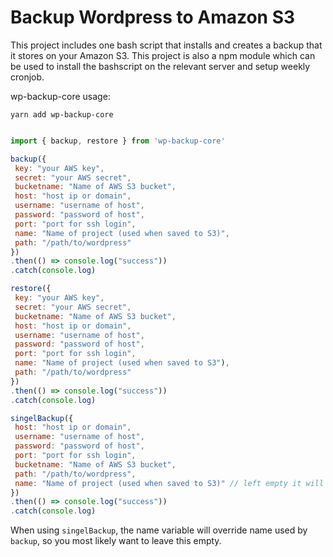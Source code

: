 # Backup Wordpress to Amazon S3

This project includes one bash script that installs and creates a backup that it stores on your Amazon S3. This project is also a npm module which can be used to install the bashscript on the relevant server and setup weekly cronjob.

wp-backup-core usage:

`yarn add wp-backup-core`

```js

import { backup, restore } from 'wp-backup-core'

backup({
 key: "your AWS key",
 secret: "your AWS secret",
 bucketname: "Name of AWS S3 bucket",
 host: "host ip or domain",
 username: "username of host",
 password: "password of host",
 port: "port for ssh login",
 name: "Name of project (used when saved to S3)",
 path: "/path/to/wordpress"
})
.then(() => console.log("success"))
.catch(console.log)

restore({
 key: "your AWS key",
 secret: "your AWS secret",
 bucketname: "Name of AWS S3 bucket",
 host: "host ip or domain",
 username: "username of host",
 password: "password of host",
 port: "port for ssh login",
 name: "Name of project (used when saved to S3"),
 path: "/path/to/wordpress"
})
.then(() => console.log("success"))
.catch(console.log)

singelBackup({
 host: "host ip or domain",
 username: "username of host",
 password: "password of host",
 port: "port for ssh login",
 bucketname: "Name of AWS S3 bucket",
 path: "/path/to/wordpress",
 name: "Name of project (used when saved to S3)" // left empty it will fallback to same as last backup
})
.then(() => console.log("success"))
.catch(console.log)

```


When using `singelBackup`, the name variable will override name used by `backup`, so you most likely want to leave this empty.
